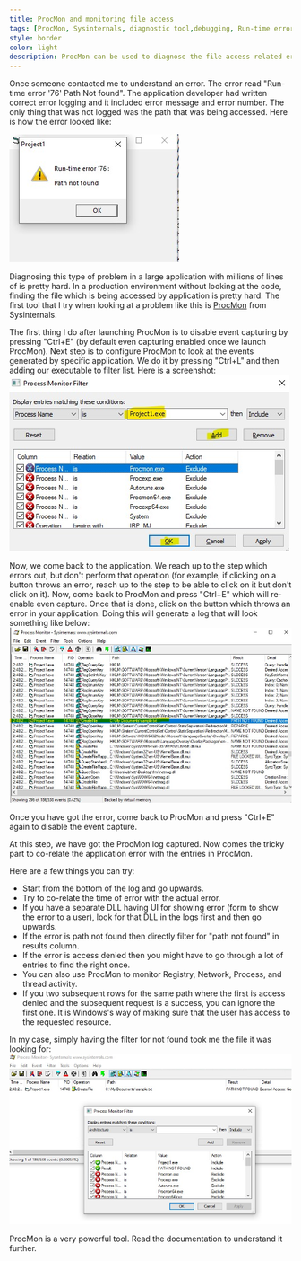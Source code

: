 ```yaml
---
title: ProcMon and monitoring file access
tags: [ProcMon, Sysinternals, diagnostic tool,debugging, Run-time error 76, Path not found 76]
style: border 
color: light 
description: ProcMon can be used to diagnose the file access related errors. Let us use ProcMon to see what files are being accessed by the application.
---
```


Once someone contacted me to understand an error. The error read "Run-time error '76' Path Not found". The application developer had written correct error logging and it included error message and error number. The only thing that was not logged was the path that was being accessed. Here is how the error looked like:

![Run-time error ‘76’ Path Not found](../assets/blog_pictures/2020-06-07-ProcMon-and-FileAccess/Post_ProcMon_app_error.jpg)

Diagnosing this type of problem in a large application with millions of lines of is pretty hard. In a production environment without looking at the code, finding the file which is being accessed by application is pretty hard. 
The first tool that I try when looking at a problem like this is [ProcMon](https://docs.microsoft.com/en-us/sysinternals/downloads/procmon) from Sysinternals.

The first thing I do after launching ProcMon is to disable event capturing by pressing "Ctrl+E" (by default even capturing enabled once we launch ProcMon). 
Next step is to configure ProcMon to look at the events generated by specific application. We do it by pressing "Ctrl+L" and then adding our executable to filter list. Here is a screenshot:
![Configuring the filters in ProcMon](../assets/blog_pictures/2020-06-07-ProcMon-and-FileAccess/filter_config.jpg)

Now, we come back to the application. We reach up to the step which errors out, but don't perform that operation (for example, if clicking on a button throws an error, reach up to the step to be able to click on it but don't click on it). Now, come back to ProcMon and press "Ctrl+E" which will re-enable even capture. Once that is done, click on the button which throws an error in your application.
Doing this will generate a log that will look something like below:
![ProcMon logs](../assets/blog_pictures/2020-06-07-ProcMon-and-FileAccess/procmon_logs.jpg)

Once you have got the error, come back to ProcMon and press "Ctrl+E" again to disable the event capture. 

At this step, we have got the ProcMon log captured. Now comes the tricky part to co-relate the application error with the entries in ProcMon.

Here are a few things you can try:
- Start from the bottom of the log and go upwards.
- Try to co-relate the time of error with the actual error.
- If you have a separate DLL having UI for showing error (form to show the error to a user), look for that DLL in the logs first and then go upwards. 
- If the error is path not found then directly filter for "path not found" in results column.
- If the error is access denied then you might have to go through a lot of entries to find the right once. 
- You can also use ProcMon to monitor Registry, Network, Process, and thread activity. 
- If you two subsequent rows for the same path where the first is access denied and the subsequent request is a success, you can ignore the first one. It is Windows's way of making sure that the user has access to the requested resource.

In my case, simply having the filter for not found took me the file it was looking for:
![ProcMon file not present error](../assets/blog_pictures/2020-06-07-ProcMon-and-FileAccess/Final_filter.jpg)

ProcMon is a very powerful tool. Read the documentation to understand it further.